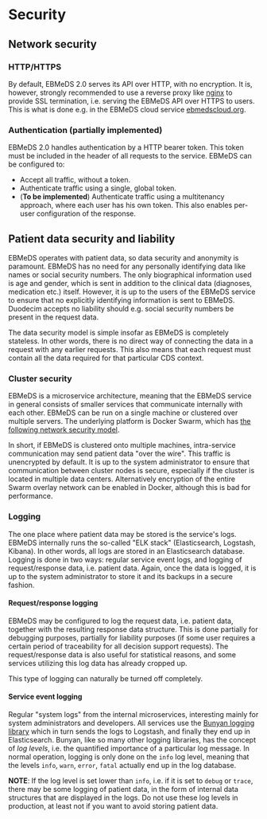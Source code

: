 # Security

## Network security

### HTTP/HTTPS

By default, EBMeDS 2.0 serves its API over HTTP, with no encryption. It is, however, strongly recommended to use a reverse proxy like [nginx](https://nginx.org/en/) to provide SSL termination, i.e. serving the EBMeDS API over HTTPS to users. This is what is done e.g. in the EBMeDS cloud service [ebmedscloud.org](https://ebmedscloud.org).

### Authentication (partially implemented)

EBMeDS 2.0 handles authentication by a HTTP bearer token. This token must be included in the header of all requests to the service. EBMeDS can be configured to:

* Accept all traffic, without a token.
* Authenticate traffic using a single, global token.
* (**To be implemented**) Authenticate traffic using a multitenancy approach, where each user has his own token. This also enables per-user configuration of the response.

## Patient data security and liability

EBMeDS operates with patient data, so data security and anonymity is paramount. EBMeDS has no need for any personally identifying data like names or social security numbers. The only biographical information used is age and gender, which is sent in addition to the clinical data (diagnoses, medication etc.) itself. However, it is up to the users of the EBMeDS service to ensure that no explicitly identifying information is sent to EBMeDS. Duodecim accepts no liability should e.g. social security numbers be present in the request data.

The data security model is simple insofar as EBMeDS is completely stateless. In other words, there is no direct way of connecting the data in a request with any earlier requests. This also means that each request must contain all the data required for that particular CDS context.

### Cluster security

EBMeDS is a microservice architecture, meaning that the EBMeDS service in general consists of smaller services that communicate internally with each other. EBMeDS can be run on a single machine or clustered over multiple servers. The underlying platform is Docker Swarm, which has [the following network security model](https://docs.docker.com/engine/userguide/networking/overlay-security-model/).

In short, if EBMeDS is clustered onto multiple machines, intra-service communication may send patient data "over the wire". This traffic is unencrypted by default. It is up to the system administrator to ensure that communication between cluster nodes is secure, especially if the cluster is located in multiple data centers. Alternatively encryption of the entire Swarm overlay network can be enabled in Docker, although this is bad for performance.

### Logging

The one place where patient data may be stored is the service's logs. EBMeDS internally runs the so-called "ELK stack" (Elasticsearch, Logstash, Kibana). In other words, all logs are stored in an Elasticsearch database. Logging is done in two ways: regular service event logs, and logging of request/response data, i.e. patient data. Again, once the data is logged, it is up to the system administrator to store it and its backups in a secure fashion.

#### Request/response logging

EBMeDS may be configured to log the request data, i.e. patient data, together with the resulting response data structure. This is done partially for debugging purposes, partially for liability purposes (if some user requires a certain period of traceability for all decision support requests). The request/response data is also useful for statistical reasons, and some services utilizing this log data has already cropped up.

This type of logging can naturally be turned off completely.

#### Service event logging

Regular "system logs" from the internal microservices, interesting mainly for system administrators and developers. All services use the [Bunyan logging library](https://github.com/trentm/node-bunyan) which in turn sends the logs to Logstash, and finally they end up in Elasticsearch. Bunyan, like so many other logging libraries, has the concept of *log levels*, i.e. the quantified importance of a particular log message. In normal operation, logging is only done on the `info` log level, meaning that the levels `info`, `warn`, `error`, `fatal` actually end up in the log database.

**NOTE**: If the log level is set lower than `info`, i.e. if it is set to `debug` or `trace`, there may be some logging of patient data, in the form of internal data structures that are displayed in the logs. Do not use these log levels in production, at least not if you want to avoid storing patient data.